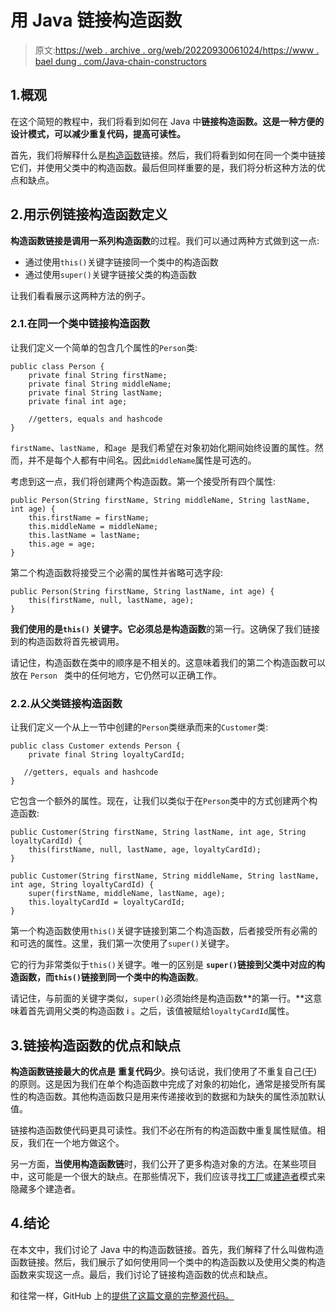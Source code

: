 # 用 Java 链接构造函数

> 原文:[https://web . archive . org/web/20220930061024/https://www . bael dung . com/Java-chain-constructors](https://web.archive.org/web/20220930061024/https://www.baeldung.com/java-chain-constructors)

## 1.概观

在这个简短的教程中，我们将看到如何在 Java 中**链接构造函数。这是一种方便的设计模式，可以减少重复代码，提高可读性。**

首先，我们将解释什么是[构造函数](/web/20220525131659/https://www.baeldung.com/java-constructors)链接。然后，我们将看到如何在同一个类中链接它们，并使用父类中的构造函数。最后但同样重要的是，我们将分析这种方法的优点和缺点。

## 2.用示例链接构造函数定义

**构造函数链接是调用一系列构造函数**的过程。我们可以通过两种方式做到这一点:

*   通过使用`this()`关键字链接同一个类中的构造函数
*   通过使用`super()`关键字链接父类的构造函数

让我们看看展示这两种方法的例子。

### 2.1.在同一个类中链接构造函数

让我们定义一个简单的包含几个属性的`Person`类:

```
public class Person {
    private final String firstName;
    private final String middleName;
    private final String lastName;
    private final int age;

    //getters, equals and hashcode
}
```

`firstName`、`lastName, `和`age `是我们希望在对象初始化期间始终设置的属性。然而，并不是每个人都有中间名。因此`middleName`属性是可选的。

考虑到这一点，我们将创建两个构造函数。第一个接受所有四个属性:

```
public Person(String firstName, String middleName, String lastName, int age) {
    this.firstName = firstName;
    this.middleName = middleName;
    this.lastName = lastName;
    this.age = age;
}
```

第二个构造函数将接受三个必需的属性并省略可选字段:

```
public Person(String firstName, String lastName, int age) {
    this(firstName, null, lastName, age);
}
```

**我们使用的是`this()`** **关键字。它必须总是构造函数**的第一行。这确保了我们链接到的构造函数将首先被调用。

请记住，构造函数在类中的顺序是不相关的。这意味着我们的第二个构造函数可以放在 `Person ` 类中的任何地方，它仍然可以正确工作。

### 2.2.从父类链接构造函数

让我们定义一个从上一节中创建的`Person`类继承而来的`Customer`类:

```
public class Customer extends Person {
    private final String loyaltyCardId;

   //getters, equals and hashcode
}
```

它包含一个额外的属性。现在，让我们以类似于在`Person`类中的方式创建两个构造函数:

```
public Customer(String firstName, String lastName, int age, String loyaltyCardId) {
    this(firstName, null, lastName, age, loyaltyCardId);
}

public Customer(String firstName, String middleName, String lastName, int age, String loyaltyCardId) {
    super(firstName, middleName, lastName, age);
    this.loyaltyCardId = loyaltyCardId;
}
```

第一个构造函数使用`this()`关键字链接到第二个构造函数，后者接受所有必需的和可选的属性。这里，我们第一次使用了`super()`关键字。

它的行为非常类似于`this()`关键字。唯一的区别是 **`super()`链接到父类中对应的构造函数，而`this()`链接到同一个类中的构造函数**。

请记住，与前面的关键字类似，`super()`必须始终是构造函数**的第一行。**这意味着首先调用父类的构造函数 i 。之后，该值被赋给`loyaltyCardId`属性。

## 3.链接构造函数的优点和缺点

**构造函数链接最大的优点是** **重复代码少**。换句话说，我们使用了不重复自己([干](/web/20220525131659/https://www.baeldung.com/java-clean-code#2-dry-amp-kiss))的原则。这是因为我们在单个构造函数中完成了对象的初始化，通常是接受所有属性的构造函数。其他构造函数只是用来传递接收到的数据和为缺失的属性添加默认值。

链接构造函数使代码更具可读性。我们不必在所有的构造函数中重复属性赋值。相反，我们在一个地方做这个。

另一方面，**当使用构造函数链**时，我们公开了更多构造对象的方法。在某些项目中，这可能是一个很大的缺点。在那些情况下，我们应该寻找[工厂](/web/20220525131659/https://www.baeldung.com/creational-design-patterns#factory-method)或[建造者](/web/20220525131659/https://www.baeldung.com/creational-design-patterns#builder)模式来隐藏多个建造者。

## 4.结论

在本文中，我们讨论了 Java 中的构造函数链接。首先，我们解释了什么叫做构造函数链接。然后，我们展示了如何使用同一个类中的构造函数以及使用父类的构造函数来实现这一点。最后，我们讨论了链接构造函数的优点和缺点。

和往常一样，GitHub 上的[提供了这篇文章的完整源代码。](https://web.archive.org/web/20220525131659/https://github.com/eugenp/tutorials/tree/master/core-java-modules/core-java-lang-4)